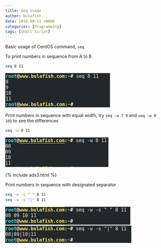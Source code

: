 ```yaml
---
title: Seq Usage
author: bulafish
date: 2018-09-11 +0800
categories: [Programming]
tags: [Shell Script]
---
```


Basic usage of CentOS command, `seq`

To print numbers in sequence from A to B
```bash
seq 8 11
```
![seq](/assets/img/2018091120.png)

Print numbers in sequence with equal width, try `seq -w 7 9` and `seq -w 9 101` to see the differences
```bash
seq -w 8 11
```
![seq](/assets/img/2018091121.png)

{% include ads3.html %}

Print numbers in sequence with designated separator
```bash
seq -w -s " " 8 11
seq -w -s "|" 8 11
```
![seq](/assets/img/2018091122.png)  
![seq](/assets/img/2018091123.png)
